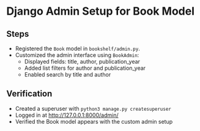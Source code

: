 # Django Admin Setup for Book Model

## Steps
- Registered the `Book` model in `bookshelf/admin.py`.
- Customized the admin interface using `BookAdmin`:
  - Displayed fields: title, author, publication_year
  - Added list filters for author and publication_year
  - Enabled search by title and author

## Verification
- Created a superuser with `python3 manage.py createsuperuser`
- Logged in at http://127.0.0.1:8000/admin/
- Verified the Book model appears with the custom admin setup


